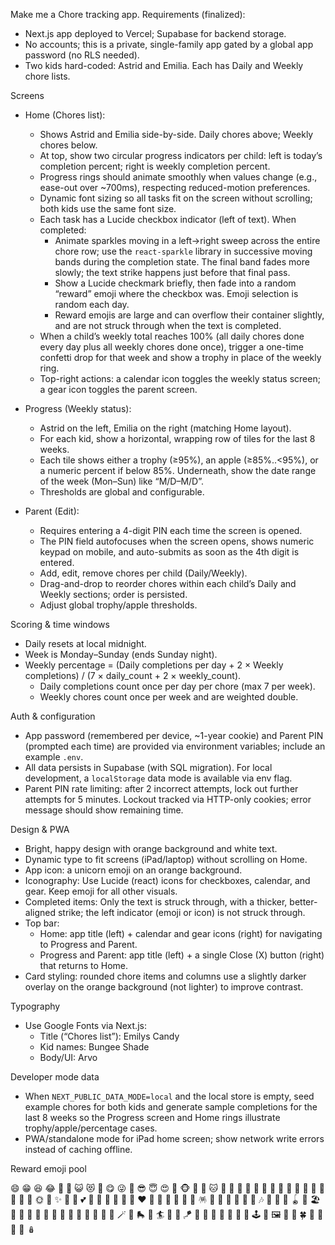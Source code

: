 Make me a Chore tracking app. Requirements (finalized):

- Next.js app deployed to Vercel; Supabase for backend storage.
- No accounts; this is a private, single-family app gated by a global app password (no RLS needed).
- Two kids hard-coded: Astrid and Emilia. Each has Daily and Weekly chore lists.

Screens

- Home (Chores list):
  - Shows Astrid and Emilia side-by-side. Daily chores above; Weekly chores below.
  - At top, show two circular progress indicators per child: left is today’s completion percent; right is weekly completion percent.
  - Progress rings should animate smoothly when values change (e.g., ease-out over ~700ms), respecting reduced-motion preferences.
  - Dynamic font sizing so all tasks fit on the screen without scrolling; both kids use the same font size.
  - Each task has a Lucide checkbox indicator (left of text). When completed:
    - Animate sparkles moving in a left→right sweep across the entire chore row; use the `react-sparkle` library in successive moving bands during the completion state. The final band fades more slowly; the text strike happens just before that final pass.
    - Show a Lucide checkmark briefly, then fade into a random “reward” emoji where the checkbox was. Emoji selection is random each day.
    - Reward emojis are large and can overflow their container slightly, and are not struck through when the text is completed.
  - When a child’s weekly total reaches 100% (all daily chores done every day plus all weekly chores done once), trigger a one-time confetti drop for that week and show a trophy in place of the weekly ring.
  - Top-right actions: a calendar icon toggles the weekly status screen; a gear icon toggles the parent screen.

- Progress (Weekly status):
  - Astrid on the left, Emilia on the right (matching Home layout).
  - For each kid, show a horizontal, wrapping row of tiles for the last 8 weeks.
  - Each tile shows either a trophy (≥95%), an apple (≥85%..<95%), or a numeric percent if below 85%. Underneath, show the date range of the week (Mon–Sun) like “M/D–M/D”.
  - Thresholds are global and configurable.

- Parent (Edit):
  - Requires entering a 4-digit PIN each time the screen is opened.
  - The PIN field autofocuses when the screen opens, shows numeric keypad on mobile, and auto-submits as soon as the 4th digit is entered.
  - Add, edit, remove chores per child (Daily/Weekly).
  - Drag-and-drop to reorder chores within each child’s Daily and Weekly sections; order is persisted.
  - Adjust global trophy/apple thresholds.

Scoring & time windows

- Daily resets at local midnight.
- Week is Monday–Sunday (ends Sunday night).
- Weekly percentage = (Daily completions per day + 2 × Weekly completions) / (7 × daily_count + 2 × weekly_count).
  - Daily completions count once per day per chore (max 7 per week).
  - Weekly chores count once per week and are weighted double.

Auth & configuration

- App password (remembered per device, ~1-year cookie) and Parent PIN (prompted each time) are provided via environment variables; include an example `.env`.
- All data persists in Supabase (with SQL migration). For local development, a `localStorage` data mode is available via env flag.
- Parent PIN rate limiting: after 2 incorrect attempts, lock out further attempts for 5 minutes. Lockout tracked via HTTP-only cookies; error message should show remaining time.

Design & PWA

- Bright, happy design with orange background and white text.
- Dynamic type to fit screens (iPad/laptop) without scrolling on Home.
- App icon: a unicorn emoji on an orange background.
- Iconography: Use Lucide (react) icons for checkboxes, calendar, and gear. Keep emoji for all other visuals.
- Completed items: Only the text is struck through, with a thicker, better-aligned strike; the left indicator (emoji or icon) is not struck through.
- Top bar:
  - Home: app title (left) + calendar and gear icons (right) for navigating to Progress and Parent.
  - Progress and Parent: app title (left) + a single Close (X) button (right) that returns to Home.
- Card styling: rounded chore items and columns use a slightly darker overlay on the orange background (not lighter) to improve contrast.

Typography

- Use Google Fonts via Next.js:
  - Title (“Chores list”): Emilys Candy
  - Kid names: Bungee Shade
  - Body/UI: Arvo

Developer mode data

- When `NEXT_PUBLIC_DATA_MODE=local` and the local store is empty, seed example chores for both kids and generate sample completions for the last 8 weeks so the Progress screen and Home rings illustrate trophy/apple/percentage cases.
- PWA/standalone mode for iPad home screen; show network write errors instead of caching offline.

Reward emoji pool

😄 😁 😆 😂 🤩 🥳 😺 😻 🤗 😋 😜 🤪 😎 😇 😍 🥰 🐵 🙉 🐶 🐱 🐸 🐯 🐼 🦊 🦄 🐥 🐣 🐤 🐝 🦋 🐞 🐢 🐙 🐬 🦕 🌈 🌞 🌟 ✨ 💫 💖 💕 💞 💛 💚 💙 💜 🧡 ❤️ 🩵 🔆 🎈 🎉 🎊 🎁 🪅 🪩 🎠 🎡 🎢 🎨 🎵 🎶 🎸 🥁 🧩 🪀 🛝 🏖️ 🍭 🍦 🍪 🍰 🧁 🍓 🍉 🍌 🍊 🌽 🥕 🧃 🧸 🪄 🚀 🛼 🧗 🏄 🤸 🤹 🪁 🧙 🦸 🧚 🐲 🐉 🔮 💎 🕹️ 📸 🖼️ 🌸 🌼 🍀 🪷 🪻 🌻 🌺 🪆
